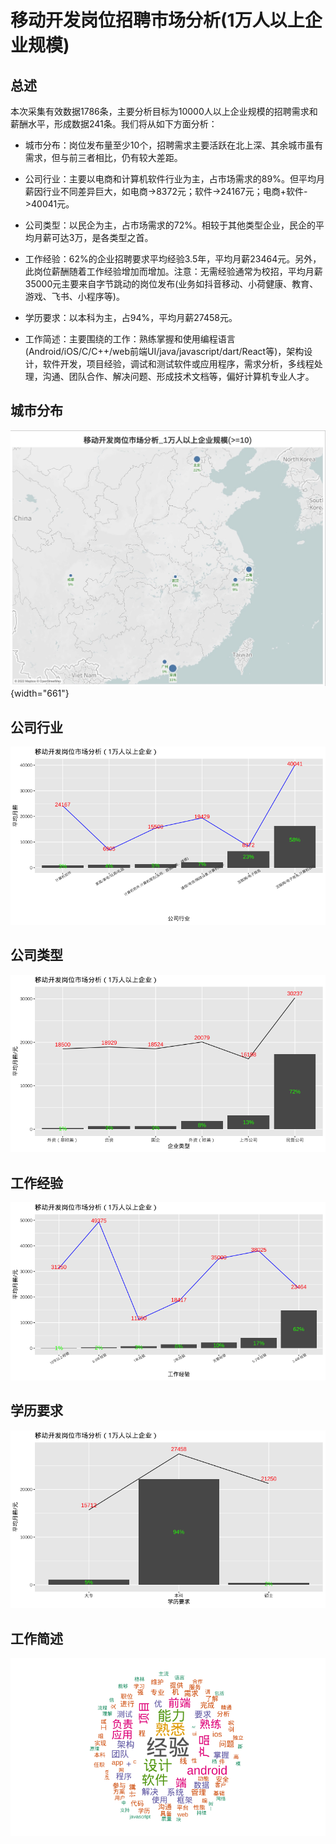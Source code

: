 # 移动开发岗位招聘市场分析(1万人以上企业规模)

## 总述

本次采集有效数据1786条，主要分析目标为10000人以上企业规模的招聘需求和薪酬水平，形成数据241条。我们将从如下方面分析：

-   城市分布：岗位发布量至少10个，招聘需求主要活跃在北上深、其余城市虽有需求，但与前三者相比，仍有较大差距。

-   公司行业：主要以电商和计算机软件行业为主，占市场需求的89%。但平均月薪因行业不同差异巨大，如电商-\>8372元；软件-\>24167元；电商+软件-\>40041元。

-   公司类型：以民企为主，占市场需求的72%。相较于其他类型企业，民企的平均月薪可达3万，是各类型之首。

-   工作经验：62%的企业招聘要求平均经验3.5年，平均月薪23464元。另外，此岗位薪酬随着工作经验增加而增加。注意：无需经验通常为校招，平均月薪35000元主要来自字节跳动的岗位发布(业务如抖音移动、小荷健康、教育、游戏、飞书、小程序等)。

-   学历要求：以本科为主，占94%，平均月薪27458元。

-   工作简述：主要围绕的工作：熟练掌握和使用编程语言(Android/iOS/C/C++/web前端UI/java/javascript/dart/React等)，架构设计，软件开发，项目经验，调试和测试软件或应用程序，需求分析，多线程处理，沟通、团队合作、解决问题、形成技术文档等，偏好计算机专业人才。

## 城市分布

![roadmap](Rplot00_roadmap.jpg){width="661"}

## 公司行业

![industry](Rplot01_industry.png)

## 公司类型

![com_type](Rplot02_com_type.png)

## 工作经验

![experience](Rplot03_experience.png)

## 学历要求

![education](Rplot04_education.png)

## 工作简述

![work_briefing](Rplot05_work_briefing.png)

